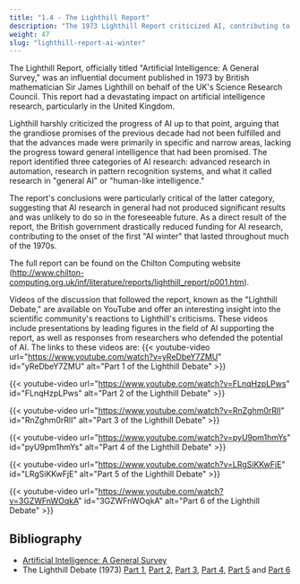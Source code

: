 ```yaml
---
title: "1.4 - The Lighthill Report"
description: "The 1973 Lighthill Report criticized AI, contributing to the first 'AI winter.'"
weight: 47
slug: "lighthill-report-ai-winter"
---
```


The Lighthill Report, officially titled "Artificial Intelligence: A General Survey," was an influential document published in 1973 by British mathematician Sir James Lighthill on behalf of the UK's Science Research Council. This report had a devastating impact on artificial intelligence research, particularly in the United Kingdom.

Lighthill harshly criticized the progress of AI up to that point, arguing that the grandiose promises of the previous decade had not been fulfilled and that the advances made were primarily in specific and narrow areas, lacking the progress toward general intelligence that had been promised. The report identified three categories of AI research: advanced research in automation, research in pattern recognition systems, and what it called research in "general AI" or "human-like intelligence."

The report's conclusions were particularly critical of the latter category, suggesting that AI research in general had not produced significant results and was unlikely to do so in the foreseeable future. As a direct result of the report, the British government drastically reduced funding for AI research, contributing to the onset of the first "AI winter" that lasted throughout much of the 1970s.

The full report can be found on the Chilton Computing website (http://www.chilton-computing.org.uk/inf/literature/reports/lighthill_report/p001.htm).

Videos of the discussion that followed the report, known as the "Lighthill Debate," are available on YouTube and offer an interesting insight into the scientific community's reactions to Lighthill's criticisms. These videos include presentations by leading figures in the field of AI supporting the report, as well as responses from researchers who defended the potential of AI. The links to these videos are:
{{< youtube-video url="https://www.youtube.com/watch?v=yReDbeY7ZMU" id="yReDbeY7ZMU" alt="Part 1 of the Lighthill Debate" >}}

{{< youtube-video url="https://www.youtube.com/watch?v=FLnqHzpLPws" id="FLnqHzpLPws" alt="Part 2 of the Lighthill Debate" >}}

{{< youtube-video url="https://www.youtube.com/watch?v=RnZghm0rRlI" id="RnZghm0rRlI" alt="Part 3 of the Lighthill Debate" >}}

{{< youtube-video url="https://www.youtube.com/watch?v=pyU9pm1hmYs" id="pyU9pm1hmYs" alt="Part 4 of the Lighthill Debate" >}}

{{< youtube-video url="https://www.youtube.com/watch?v=LRgSiKKwFjE" id="LRgSiKKwFjE" alt="Part 5 of the Lighthill Debate" >}}

{{< youtube-video url="https://www.youtube.com/watch?v=3GZWFnWOqkA" id="3GZWFnWOqkA" alt="Part 6 of the Lighthill Debate" >}}




## Bibliography

- [Artificial Intelligence: A General Survey](http://www.chilton-computing.org.uk/inf/literature/reports/lighthill_report/p001.htm)
- The Lighthill Debate (1973) [Part 1](https://www.youtube.com/watch?v=yReDbeY7ZMU), [Part 2](https://www.youtube.com/watch?v=FLnqHzpLPws), [Part 3](https://www.youtube.com/watch?v=RnZghm0rRlI), [Part 4](https://www.youtube.com/watch?v=pyU9pm1hmYs), [Part 5](https://www.youtube.com/watch?v=LRgSiKKwFjE) and [Part 6](https://www.youtube.com/watch?v=3GZWFnWOqkA)